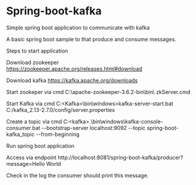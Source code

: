 # Spring-boot-kafka
Simple spring boot application to communicate with kafka

A basic spring boot sample to that produce and consume messages.

Steps to start application

Download zookeeper https://zookeeper.apache.org/releases.html#download

Download kafka https://kafka.apache.org/downloads

Start zookeper via cmd  C:\apache-zookeeper-3.6.2-bin\bin\ zkServer.cmd

Start Kafka via cmd C:\<Kafka>\bin\windows>kafka-server-start.bat C:/kafka_2.13-2.7.0/config/server.properties

Create a topic via cmd C:\<kafka>.\bin\windows\kafka-console-consumer.bat --bootstrap-server localhost:9092 --topic spring-boot-kafka_topic --from-beginning

Run spring boot application

Access via endpoint http://localhost:8081/spring-boot-kafka/producer?message=Hello World

Check in the log the consumer should print this message.
